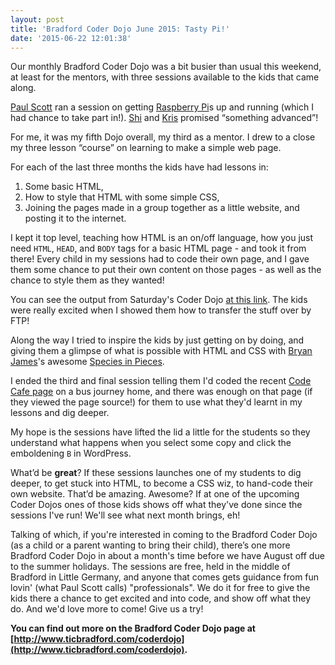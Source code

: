 ```yaml
---
layout: post
title: 'Bradford Coder Dojo June 2015: Tasty Pi!'
date: '2015-06-22 12:01:38'
---
```


Our monthly Bradford Coder Dojo was a bit busier than usual this weekend, at least for the mentors, with three sessions available to the kids that came along.

[Paul Scott](https://twitter.com/Pederosa) ran a session on getting [Raspberry Pi](https://www.raspberrypi.org/help/what-is-a-raspberry-pi/)s up and running (which I had chance to take part in!).  [Shi](https://twitter.com/shi) and [Kris](https://twitter.com/wetgenes) promised “something advanced”!

For me, it was my fifth Dojo overall, my third as a mentor. I drew to a close my three lesson “course” on learning to make a simple web page.

For each of the last three months the kids have had lessons in:

1. Some basic HTML,
2. How to style that HTML with some simple CSS,
3. Joining the pages made in a group together as a little website, and posting it to the internet.

I kept it top level, teaching how HTML is an on/off language, how you just need `HTML`, `HEAD`, and `BODY` tags for a basic HTML page - and took it from there! Every child in my sessions had to code their own page, and I gave them some chance to put their own content on those pages - as well as the chance to style them as they wanted!

You can see the output from Saturday's Coder Dojo [at this link](http://www.studioofthings.com/coderdojo/june2015/home-page.html). The kids were really excited when I showed them how to transfer the stuff over by FTP!

Along the way I tried to inspire the kids by just getting on by doing, and giving them a glimpse of what is possible with HTML and CSS with [Bryan James](http://www.bryanjamesdesign.co.uk/)'s awesome [Species in Pieces](http://www.species-in-pieces.com/).

I ended the third and final session telling them I'd coded the recent [Code Cafe page](http://www.studioofthings.com/codecafe/) on a bus journey home, and there was enough on that page (if they viewed the page source!) for them to use what they'd learnt in my lessons and dig deeper.

My hope is the sessions have lifted the lid a little for the students so they understand what happens when you select some copy and click the emboldening `B` in WordPress.

What’d be **great**? If these sessions launches one of my students to dig deeper, to get stuck into HTML, to become a CSS wiz, to hand-code their own website. That’d be amazing. Awesome? If at one of the upcoming Coder Dojos ones of those kids shows off what they've done since the sessions I've run! We'll see what next month brings, eh!

Talking of which, if you're interested in coming to the Bradford Coder Dojo (as a child or a parent wanting to bring their child), there’s one more Bradford Coder Dojo in about a month's time before we have August off due to the summer holidays. The sessions are free, held in the middle of Bradford in Little Germany, and anyone that comes gets guidance from fun lovin' (what Paul Scott calls) "professionals". We do it for free to give the kids there a chance to get excited and into code, and show off what they do. And we'd love more to come! Give us a try!

**You can find out more on the Bradford Coder Dojo page at [http://www.ticbradford.com/coderdojo](http://www.ticbradford.com/coderdojo).**